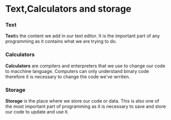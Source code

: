 <h1>Text,Calculators and storage</h1>
<h3>Text</h3> 
<p><b>Text</b>is the content we add in our text editor. It is the important part of any programming as it contains what we are trying to do.</p>
<h3>Calculators</h3>
<p><b>Calculators</b> are compilers and enterpreters that we use to change our code to macchine language. Computers can only understand binary code therefore it is necessary to change the code we've wrriten.  </p>
<h3>Storage</h3>
<P><b>Storage</b> is the place where we store our code or data.  This is also one of the most important part of programming as it is necessary to save and store our code to update and use it. </p>
